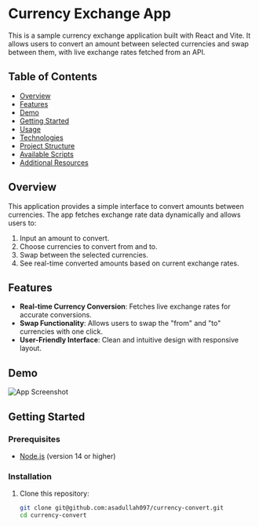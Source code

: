 # Currency Exchange App

This is a sample currency exchange application built with React and Vite. It allows users to convert an amount between selected currencies and swap between them, with live exchange rates fetched from an API.

## Table of Contents
- [Overview](#overview)
- [Features](#features)
- [Demo](#demo)
- [Getting Started](#getting-started)
- [Usage](#usage)
- [Technologies](#technologies)
- [Project Structure](#project-structure)
- [Available Scripts](#available-scripts)
- [Additional Resources](#additional-resources)

## Overview

This application provides a simple interface to convert amounts between currencies. The app fetches exchange rate data dynamically and allows users to:
1. Input an amount to convert.
2. Choose currencies to convert from and to.
3. Swap between the selected currencies.
4. See real-time converted amounts based on current exchange rates.

## Features

- **Real-time Currency Conversion**: Fetches live exchange rates for accurate conversions.
- **Swap Functionality**: Allows users to swap the "from" and "to" currencies with one click.
- **User-Friendly Interface**: Clean and intuitive design with responsive layout.
  
## Demo

![App Screenshot](https://images.pexels.com/photos/730564/pexels-photo-730564.jpeg)

## Getting Started

### Prerequisites

- [Node.js](https://nodejs.org/) (version 14 or higher)

### Installation

1. Clone this repository:
   ```bash
   git clone git@github.com:asadullah097/currency-convert.git
   cd currency-convert
